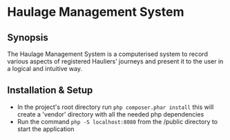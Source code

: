 # Haulage Management System

## Synopsis
The Haulage Management System is a computerised system to record various aspects of registered
Hauliers’ journeys and present it to the user in a logical and intuitive way.

## Installation & Setup
* In the project's root directory run `php composer.phar install` this will create a 'vendor' directory with all the needed php dependencies
* Run the command `php -S localhost:8080` from the /public directory to start the application
